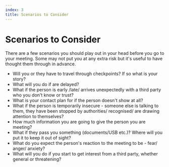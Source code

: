 ```yaml
---
index: 3
title: Scenarios to Consider
---
```

# Scenarios to Consider

There are a few scenarios you should play out in your head before you go to your meeting. Some may not put you at any extra risk but it's useful to have thought them through in advance.

*   Will you or they have to travel through checkpoints? If so what is your story?
*   What will you do if are delayed?
*   What if the person is early /late/ arrives unexpectedly with a third party who you don't know or trust?
*   What is your contact plan for if the person doesn't show at all?
*   What if the person is temporarily insecure - someone else is talking to them, they have been stopped by authorities/ recognised/ are drawing attention to themselves?
*   How much information you are going to give the person you are meeting?
*   What if they pass you something (documents/USB etc.)? Where will you put it to keep it out of sight?
*   What do you expect the person's reaction to the meeting to be - fear/ anger/ anxiety?
*   What will you do if you start to get interest from a third party, whether general or threatening?